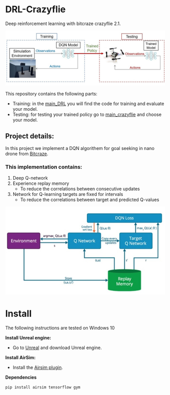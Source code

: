 # DRL-Crazyflie
Deep reinforcement learning with bitcraze crazyflie 2.1.

![DRL-Crazyflie](docs/methodology.jpeg)

This repository contains the following parts:
  - Training: in the [main_DRL](main_DRL.py) you will find the code for training and evaluate your model.
  - Testing: for testing your trained policy go to [main_crazyflie](main_crazyflie.py) and choose your model.

## Project details:
In this project we implement a DQN algorithem for goal seeking in nano drone from [Bitcraze](https://www.bitcraze.io).

### This implementation contains:

1. Deep Q-network
2. Experience replay memory
    - To reduce the correlations between consecutive updates
3. Network for Q-learning targets are fixed for intervals
    - To reduce the correlations between target and predicted Q-values
    
![DRL-Crazyflie](docs/DQN_flow_chart.jpeg)

# Install
 The following instructions are tested on Windows 10
 
 **Install Unreal engine:**
 - Go to [Unreal](https://www.unrealengine.com/en-US/get-now) and download Unreal engine.
    

**Install AirSim:**
- Install the [Airsim plugin](https://github.com/microsoft/AirSim).
    
**Dependencies**
```bash
pip install airsim tensorflow gym
```
